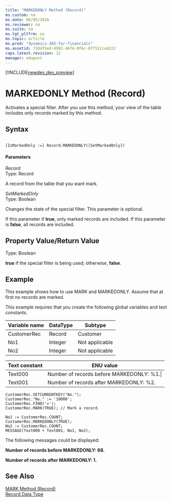 ```yaml
---
title: "MARKEDONLY Method (Record)"
ms.custom: na
ms.date: 06/05/2016
ms.reviewer: na
ms.suite: na
ms.tgt_pltfrm: na
ms.topic: article
ms.prod: "dynamics-365-for-financials"
ms.assetid: 71047bed-4992-46f4-9f6c-07f512cad222
caps.latest.revision: 12
manager: edupont
---
```


[!INCLUDE[newdev_dev_preview](../includes/newdev_dev_preview.md)]

# MARKEDONLY Method (Record)
Activates a special filter. After you use this method, your view of the table includes only records marked by this method.  
  
## Syntax  
  
```  
  
[IsMarkedOnly :=] Record.MARKEDONLY([SetMarkedOnly])  
```  
  
#### Parameters  
 *Record*  
 Type: Record  
  
 A record from the table that you want mark.  
  
 *SetMarkedOnly*  
 Type: Boolean  
  
 Changes the state of the special filter. This parameter is optional.  
  
 If this parameter if **true**, only marked records are included. If this parameter is **false**, all records are included.  
  
## Property Value/Return Value  
 Type: Boolean  
  
 **true** if the special filter is being used; otherwise, **false**.  
  
## Example  
 This example shows how to use MARK and MARKEDONLY. Assume that at first no records are marked.  
  
 This example requires that you create the following global variables and text constants.  
  
|Variable name|DataType|Subtype|  
|-------------------|--------------|-------------|  
|CustomerRec|Record|Customer|  
|No1|Integer|Not applicable|  
|No2|Integer|Not applicable|  
  
|Text constant|ENU value|  
|-------------------|---------------|  
|Text000|Number of records before MARKEDONLY: %1.\\|  
|Text001|Number of records after MARKEDONLY: %2.|  
  
```  
CustomerRec.SETCURRENTKEY("No.");  
CustomerRec."No." := '10000';  
CustomerRec.FIND('=');  
CustomerRec.MARK(TRUE); // Mark a record.  
  
No1 := CustomerRec.COUNT;  
CustomerRec.MARKEDONLY(TRUE);  
No2 := CustomerRec.COUNT;  
MESSAGE(Text000 + Text001, No1, No2);  
```  
  
 The following messages could be displayed:  
  
 **Number of records before MARKEDONLY: 68.**  
  
 **Number of records after MARKEDONLY: 1.**  
  
## See Also  
 [MARK Method \(Record\)](devenv-MARK-Method-Record.md)   
 [Record Data Type](../datatypes/devenv-Record-Data-Type.md)